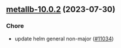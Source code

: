 

## [metallb-10.0.2](https://github.com/truecharts/charts/compare/metallb-10.0.1...metallb-10.0.2) (2023-07-30)

### Chore

- update helm general non-major ([#11034](https://github.com/truecharts/charts/issues/11034))
  
  